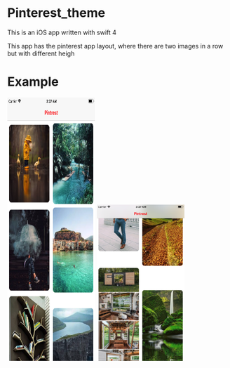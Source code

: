 # Pinterest_theme

This is an iOS app written with swift 4

This app has the pinterest app layout, where there are two images in a row but with different heigh


# Example


<img src="./assets/img2.png" alt="Drawing" style="width: 200px; height: 600px;"/>
<img src="./assets/img1.png" alt="Drawing" style="width: 200px;"/>


